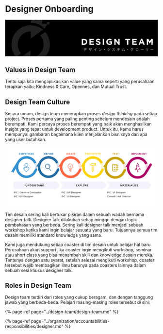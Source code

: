 # Designer Onboarding

![Halo, designer, selamat datang.](../.gitbook/assets/masterdesign-68.png)

## Values in Design Team

Tentu saja kita mengaplikasikan value yang sama seperti yang perusahaan terapkan yaitu; Kindness & Care, Opennes, dan Mutual Trust.

## Design Team Culture

Secara umum, design team menerapkan proses _design thinking_ pada setiap project. Proses pertama yang paling penting sebelum mendesain adalah berempati. Kami percaya proses berempati yang baik akan menghasilkan insight yang tepat untuk development product. Untuk itu, kamu harus mempunyai gambaran bagaimana klien menjalankan bisnisnya dan apa yang user butuhkan. 

![Design Thinking Process](../.gitbook/assets/artboard-1.png)

Tim desain sering kali bertukar pikiran dalam sebuah wadah bernama designer talk. Designer talk dilakukan setiap minggu dengan topik pembahasan yang berbeda. Sering kali designer talk menjadi sebuah workshop ketika kami ingin belajar sesuatu yang baru. Tujuannya semua tim desain memiliki standard knowledge yang sama.  
  
Kami juga mendukung setiap coaster di tim desain untuk belajar hal baru. Perusahaan akan support jika coaster ingin mengikuti workshop, seminar atau short class yang bisa menambah skill dan knowledge desain mereka. Tentunya dengan satu syarat, setelah selesai mengikuti workshop, coaster tersebut wajib membagikan ilmu barunya pada coasters lainnya dalam sebuah sesi khusus designer talk.

## Roles in Design Team 

Design team terdiri dari roles yang cukup beragam, dan dengan tanggung jawab yang berbeda-beda. Pelajari masing-masing roles tersebut di sini:

{% page-ref page="../design-team/design-team.md" %}

{% page-ref page="../organization/accountabilities-responsibilities/designer.md" %}



